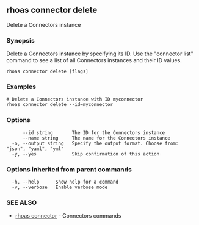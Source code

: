 ## rhoas connector delete

Delete a Connectors instance

### Synopsis

Delete a Connectors instance by specifying its ID. Use the "connector list" command to see a list of all Connectors instances and their ID values.

```
rhoas connector delete [flags]
```

### Examples

```
# Delete a Connectors instance with ID myconnector
rhoas connector delete --id=myconnector

```

### Options

```
      --id string       The ID for the Connectors instance
      --name string     The name for the Connectors instance
  -o, --output string   Specify the output format. Choose from: "json", "yaml", "yml"
  -y, --yes             Skip confirmation of this action 
```

### Options inherited from parent commands

```
  -h, --help      Show help for a command
  -v, --verbose   Enable verbose mode
```

### SEE ALSO

* [rhoas connector](rhoas_connector.md)	 - Connectors commands

